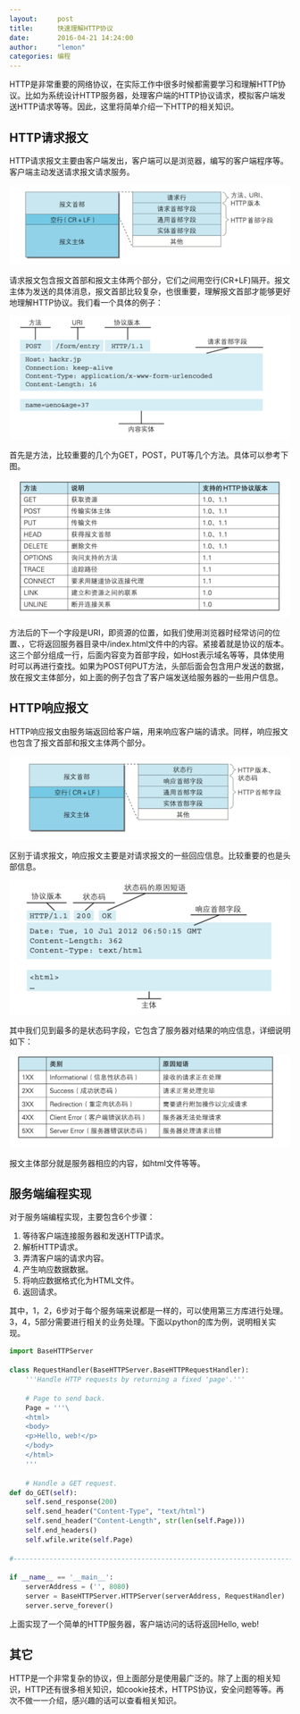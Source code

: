 ```yaml
---
layout:     post
title:      快速理解HTTP协议
date:       2016-04-21 14:24:00
author:     "lemon"
categories: 编程
---
```


HTTP是非常重要的网络协议，在实际工作中很多时候都需要学习和理解HTTP协议。比如为系统设计HTTP服务器，处理客户端的HTTP协议请求，模拟客户端发送HTTP请求等等。因此，这里将简单介绍一下HTTP的相关知识。

## HTTP请求报文

HTTP请求报文主要由客户端发出，客户端可以是浏览器，编写的客户端程序等。客户端主动发送请求报文请求服务。

![request](/images/HTTP/1.png)

请求报文包含报文首部和报文主体两个部分，它们之间用空行(CR+LF)隔开。报文主体为发送的具体消息，报文首部比较复杂，也很重要，理解报文首部才能够更好地理解HTTP协议。我们看一个具体的例子：

![request-example](/images/HTTP/2.png)

首先是方法，比较重要的几个为GET，POST，PUT等几个方法。具体可以参考下图。

![command](/images/HTTP/3.png)

方法后的下一个字段是URI，即资源的位置，如我们使用浏览器时经常访问的位置、，它将返回服务器目录中/index.html文件中的内容。紧接着就是协议的版本。这三个部分组成一行，后面内容变为首部字段，如Host表示域名等等，具体使用时可以再进行查找。如果为POST何PUT方法，头部后面会包含用户发送的数据，放在报文主体部分，如上面的例子包含了客户端发送给服务器的一些用户信息。

## HTTP响应报文

HTTP响应报文由服务端返回给客户端，用来响应客户端的请求。同样，响应报文也包含了报文首部和报文主体两个部分。

![response](/images/HTTP/4.png)

区别于请求报文，响应报文主要是对请求报文的一些回应信息。比较重要的也是头部信息。

![response-example](/images/HTTP/5.png)

其中我们见到最多的是状态码字段，它包含了服务器对结果的响应信息，详细说明如下：

![statuscode](/images/HTTP/6.png)

报文主体部分就是服务器相应的内容，如html文件等等。

## 服务端编程实现

对于服务端编程实现，主要包含6个步骤：

1. 等待客户端连接服务器和发送HTTP请求。
2. 解析HTTP请求。
3. 弄清客户端的请求内容。
4. 产生响应数据数据。
5. 将响应数据格式化为HTML文件。
6. 返回请求。

其中，1，2，6步对于每个服务端来说都是一样的，可以使用第三方库进行处理。3，4，5部分需要进行相关的业务处理。下面以python的库为例，说明相关实现。

```python
import BaseHTTPServer

class RequestHandler(BaseHTTPServer.BaseHTTPRequestHandler):
    '''Handle HTTP requests by returning a fixed 'page'.'''

    # Page to send back.
    Page = '''\
    <html>
    <body>
    <p>Hello, web!</p>
    </body>
    </html>
    '''

    # Handle a GET request.
def do_GET(self):
    self.send_response(200)
    self.send_header("Content-Type", "text/html")
    self.send_header("Content-Length", str(len(self.Page)))
    self.end_headers()
    self.wfile.write(self.Page)

#----------------------------------------------------------------------

if __name__ == '__main__':
    serverAddress = ('', 8080)
    server = BaseHTTPServer.HTTPServer(serverAddress, RequestHandler)
    server.serve_forever()
```

上面实现了一个简单的HTTP服务器，客户端访问的话将返回Hello, web!

## 其它

HTTP是一个非常复杂的协议，但上面部分是使用最广泛的。除了上面的相关知识，HTTP还有很多相关知识，如cookie技术，HTTPS协议，安全问题等等。再次不做一一介绍，感兴趣的话可以查看相关知识。